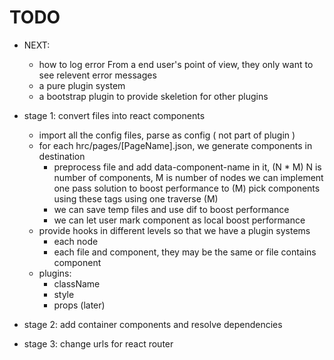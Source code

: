 # TODO

- NEXT:
  - how to log error
    From a end user's point of view, they only want to see relevent error messages
  - a pure plugin system
  - a bootstrap plugin to provide skeletion for other plugins

- stage 1: convert files into react components
  - import all the config files, parse as config ( not part of plugin )
  - for each hrc/pages/[PageName].json, we generate components in destination
    - preprocess file and add data-component-name in it, (N * M)
      N is number of components, M is number of nodes
      we can implement one pass solution to boost performance to (M)
      pick components using these tags using one traverse (M)
    - we can save temp files and use dif to boost performance
    - we can let user mark component as local boost performance
  - provide hooks in different levels so that we have a plugin systems
    - each node
    - each file and component, they may be the same or file contains component
  - plugins:
    - className
    - style
    - props (later)

- stage 2: add container components and resolve dependencies

- stage 3: change urls for react router
